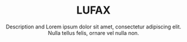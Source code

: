 ---
title:          LUFAX
subtitle:       Description and Lorem ipsum dolor sit amet, consectetur adipiscing elit. Nulla tellus felis, ornare vel nulla non.
image:          images/investment/lufax_img.jpg
inversed_image: images/investment/lufax_img2.jpg
href:           "#"
label:          "http://lufax.com/"
description:    Lorem ipsum dolor sit amet, consectetur adipiscing elit. Nulla tellus felis, ornare vel nulla non, porttitor congue enim. Cras vehicula nisi eu tellus suscipit vestibulum. Integer congue at velit sit amet feugiat. Maecenas vehicula placerat iaculis. Donec pulvinar pellentesque orci ut congue.
sort:           4
---